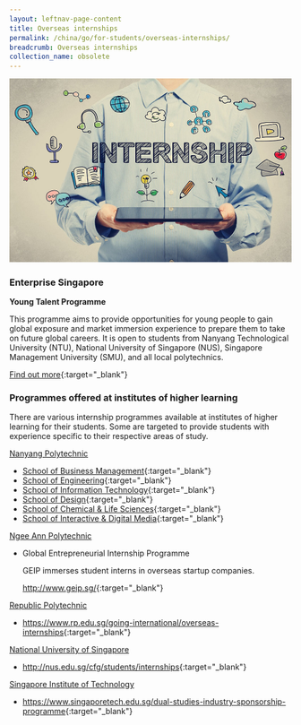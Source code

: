 ```yaml
---
layout: leftnav-page-content
title: Overseas internships
permalink: /china/go/for-students/overseas-internships/
breadcrumb: Overseas internships
collection_name: obsolete
---
```


<img src="\images\asean-students\overseas-internships.jpg" alt="overseas internship banner" style="width:800px;" />

### **Enterprise Singapore**

**Young Talent Programme**

This programme aims to provide opportunities for young people to gain global exposure and market immersion experience to prepare them to take on future global careers. It is open to students from Nanyang Technological University (NTU), National University of Singapore (NUS), Singapore Management University (SMU), and all local polytechnics.

[Find out more](https://ie.enterprisesg.gov.sg/Venture-Overseas/talent-development/ytp-market-immersion){:target="_blank"}



### **Programmes offered at institutes of higher learning**

There are various internship programmes available at institutes of higher learning for their students. Some are targeted to provide students with experience specific to their respective areas of study.



<u>Nanyang Polytechnic</u>

- [School of Business Management](http://www.nyp.edu.sg/schools/sbm/internships.html){:target="_blank"}
- [School of Engineering](http://www.nyp.edu.sg/schools/seg/internships.html){:target="_blank"}
- [School of Information Technology](http://www.nyp.edu.sg/schools/sit/internships.html){:target="_blank"}
- [School of Design](http://www.nyp.edu.sg/schools/sdn/internships.html){:target="_blank"}
- [School of Chemical & Life Sciences](http://www.nyp.edu.sg/schools/scl/internships.html){:target="_blank"}
- [School of Interactive & Digital Media](http://www.nyp.edu.sg/schools/sidm/internships.html){:target="_blank"}



<u>Ngee Ann Polytechnic</u>

- Global Entrepreneurial Internship Programme

  GEIP immerses student interns in overseas startup companies.

  <http://www.geip.sg/>{:target="_blank"}



<u>Republic Polytechnic</u>

- <https://www.rp.edu.sg/going-international/overseas-internships>{:target="_blank"}



<u>National University of Singapore</u>

- <http://nus.edu.sg/cfg/students/internships>{:target="_blank"}



<u>Singapore Institute of Technology</u>

- <https://www.singaporetech.edu.sg/dual-studies-industry-sponsorship-programme>{:target="_blank"}

